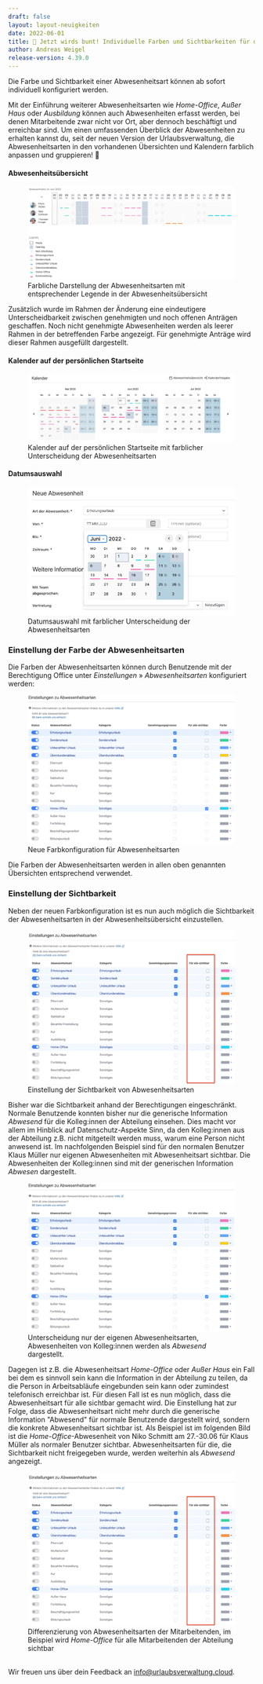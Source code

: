```yaml
---
draft: false
layout: layout-neuigkeiten
date: 2022-06-01
title: 🌈 Jetzt wirds bunt! Individuelle Farben und Sichtbarkeiten für deine Abwesenheitsarten
author: Andreas Weigel
release-version: 4.39.0
---
```


Die Farbe und Sichtbarkeit einer Abwesenheitsart können ab sofort individuell konfiguriert werden.

<!-- more -->

Mit der Einführung weiterer Abwesenheitsarten wie _Home-Office_, _Außer Haus_ oder _Ausbildung_ können auch Abwesenheiten erfasst werden, bei denen
Mitarbeitende zwar nicht vor Ort, aber dennoch beschäftigt und erreichbar sind. Um einen umfassenden Überblick der Abwesenheiten zu erhalten kannst du, seit der neuen Version der Urlaubsverwaltung, die Abwesenheitsarten in den vorhandenen Übersichten und Kalendern farblich anpassen und gruppieren! 🎉

#### Abwesenheitsübersicht

<div class="flex my-8">
    <figure>
        <picture>
            <source srcset="allAbsencesVisibleForOffice.avif" type="image/avif" />
            <img
              src="allAbsencesVisibleForOffice.png"
              alt="Farbliche Darstellung der Abwesenheitsarten mit entsprechender Legende in der Abwesenheitsübersicht"
              decoding="async"
              loading="lazy"
              class="rounded-lg"
            />
        </picture>
        <figcaption class="text-sm text-center">Farbliche Darstellung der Abwesenheitsarten mit entsprechender Legende in der Abwesenheitsübersicht</figcaption>
    </figure>
</div>

Zusätzlich wurde im Rahmen der Änderung eine eindeutigere Unterscheidbarkeit zwischen genehmigten und noch offenen Anträgen geschaffen.
Noch nicht genehmigte Abwesenheiten werden als leerer Rahmen in der betreffenden Farbe angezeigt. Für genehmigte Anträge wird dieser Rahmen ausgefüllt dargestellt.

#### Kalender auf der persönlichen Startseite

<div class="flex my-8">
    <figure>
        <picture>
            <source srcset="overviewCalendar.avif" type="image/avif" />
            <img
              src="overviewCalendar.png"
              alt="Kalender auf der persönlichen Startseite mit farblicher Unterscheidung der Abwesenheitsarten"
              decoding="async"
              loading="lazy"
              class="rounded-lg"
            />
        </picture>
        <figcaption class="text-sm text-center">Kalender auf der persönlichen Startseite mit farblicher Unterscheidung der Abwesenheitsarten</figcaption>
    </figure>
</div>

#### Datumsauswahl

<div class="flex my-8">
    <figure>
        <picture>
            <source srcset="calendarPicker.avif" type="image/avif" />
            <img
              src="calendarPicker.png"
              alt="Datumsauswahl mit farblicher Unterscheidung der Abwesenheitsarten"
              decoding="async"
              loading="lazy"
              class="rounded-lg"
            />
        </picture>
        <figcaption class="text-sm text-center">Datumsauswahl mit farblicher Unterscheidung der Abwesenheitsarten</figcaption>
    </figure>
</div>

### Einstellung der Farbe der Abwesenheitsarten

Die Farben der Abwesenheitsarten können durch Benutzende mit der Berechtigung Office unter _Einstellungen_ » _Abwesenheitsarten_ konfiguriert werden:

<div class="flex my-8">
    <figure>
        <picture>
            <source srcset="colorConfiguration.avif" type="image/avif" />
            <img
              src="colorConfiguration.png"
              alt="Neue Farbkonfiguration für Abwesenheitsarten"
              decoding="async"
              loading="lazy"
              class="rounded-lg"
            />
        </picture>
        <figcaption class="text-sm text-center">Neue Farbkonfiguration für Abwesenheitsarten</figcaption>
    </figure>
</div>

Die Farben der Abwesenheitsarten werden in allen oben genannten Übersichten entsprechend verwendet.

### Einstellung der Sichtbarkeit

Neben der neuen Farbkonfiguration ist es nun auch möglich die Sichtbarkeit der Abwesenheitsarten in der Abwesenheitsübersicht einzustellen.

<div class="flex my-8">
    <figure>
        <picture>
            <source srcset="visibilityConfiguration.avif" type="image/avif" />
            <img
              src="visibilityConfiguration.png"
              alt="Einstellung der Sichtbarkeit von Abwesenheitsarten"
              decoding="async"
              loading="lazy"
              class="rounded-lg"
            />
        </picture>
        <figcaption class="text-sm text-center">Einstellung der Sichtbarkeit von Abwesenheitsarten</figcaption>
    </figure>
</div>

Bisher war die Sichtbarkeit anhand der Berechtigungen eingeschränkt. Normale Benutzende konnten bisher nur die generische Information _Abwesend_ für die Kolleg:innen der Abteilung einsehen. Dies macht vor allem im Hinblick auf Datenschutz-Aspekte Sinn, da den Kolleg:innen aus der Abteilung z.B. nicht mitgeteilt werden muss, warum eine Person nicht anwesend ist. Im nachfolgenden Beispiel sind für den normalen Benutzer Klaus Müller nur eigenen Abwesenheiten mit Abwesenheitsart sichtbar. Die Abwesenheiten der Kolleg:innen sind mit der generischen Information _Abwesen_ dargestellt.

<div class="flex my-8">
    <figure>
        <picture>
            <source srcset="onlyOwnVisible.avif" type="image/avif" />
            <img
              src="colorConfiguration.png"
              alt="Unterscheidung nur der eigenen Abwesenheitsarten"
              decoding="async"
              loading="lazy"
              class="rounded-lg"
            />
        </picture>
        <figcaption class="text-sm text-center">Unterscheidung nur der eigenen Abwesenheitsarten, Abwesenheiten von Kolleg:innen werden als <i>Abwesend</i> dargestellt.</figcaption>
    </figure>
</div>

Dagegen ist z.B. die Abwesenheitsart _Home-Office_ oder _Außer Haus_ ein Fall bei dem es sinnvoll sein kann die Information in der Abteilung zu teilen, da die Person in Arbeitsabläufe eingebunden sein kann oder zumindest telefonisch erreichbar ist. Für diesen Fall ist es nun möglich, dass die Abwesenheitsart für alle sichtbar gemacht wird. Die Einstellung hat zur Folge, dass die Abwesenheitsart nicht mehr durch die generische Information "Abwesend" für normale Benutzende dargestellt wird, sondern die konkrete Abwesenheitsart sichtbar ist. Als Beispiel ist im folgenden Bild ist die <i>Home-Office</i>-Abwesenheit von Niko Schmitt am 27.-30.06 für Klaus Müller als normaler Benutzer sichtbar. Abwesenheitsarten für die, die Sichtbarkeit nicht freigegeben wurde, werden weiterhin als _Abwesend_ angezeigt.

<div class="flex my-8">
    <figure>
        <picture>
            <source srcset="differentVisibilities.avif" type="image/avif" />
            <img
              src="visibilityConfiguration.png"
              alt="Differenzierung von Abwesenheitsarten der Mitarbeitenden"
              decoding="async"
              loading="lazy"
              class="rounded-lg"
            />
        </picture>
        <figcaption class="text-sm text-center">Differenzierung von Abwesenheitsarten der Mitarbeitenden, im Beispiel wird <i>Home-Office</i> für alle Mitarbeitenden der Abteilung sichtbar</figcaption>
    </figure>
</div>

<br/>
Wir freuen uns über dein Feedback an <a href="mailto:info@urlaubsverwaltung.cloud?subject=Feedback">info@urlaubsverwaltung.cloud</a>.
